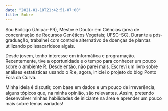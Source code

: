 ```yaml
---
date: "2021-01-18T21:42:51-07:00"
title: Sobre
---
```


Sou Biólogo (Unipar-PR), Mestre e Doutor em Ciências (área de concentração de Recursos Genéticos Vegetais; UFSC-SC). Durante a pós-graduação, trabalhei com controle alternativo de doenças de plantas utilizando polissacarídeos algais. 

Desde jovem, tenho interesse em informática e programação. Recentemente, tive a oportunidade e o tempo para conhecer um pouco sobre o ambiente R. Desde então, não parei mais. Escrevi um livro sobre análises estatísticas usando o R e, agora, iniciei o projeto do blog Ponto Fora da Curva. 

Minha ideia é discutir, com base em dados e um pouco de irreverência, alguns tópicos que, na minha opinião, são relevantes. Assim, pretendo desenvolver minhas habilidades de iniciante na área e aprender um pouco mais sobre temas variados!